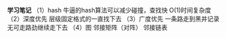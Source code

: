 **学习笔记**
（1）hash 牛逼的hash算法可以减少碰撞，查找快 O(1)时间复杂度
（2）深度优先 层级固定格式的一直找下去
（3）广度优先  一条路走到黑并记录 无可走路劲继续走下去
（4）图 邻接矩阵（对阵）   邻接链表

